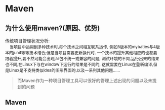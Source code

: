 # Maven
## 为什么使用maven?(原因、优势)
传统项目管理状况分析:     
<font size="2">
&nbsp;&nbsp;&nbsp;&nbsp;当项目中运用到多种技术时,每个技术之间相互联系运作,
例如5版本的mybaties与4版本的junit等等技术结合;但是当项目需要更新换代时,
一个技术的提升其他相应的也都要跟着提升,要不然可能会出现jar包不统一或兼容的问题;
测试环境的不同,运行出来的结果也不同,在Linux下与在window下运行的结果是不同的,
这就需要在Linux在重新编译,但是Linux是不支持类似idea的图形界面的,以及一系列其他问题......
</font>

>而Maven作为一种项目管理工具可以很好的管理上述出现的问题以及未提到的问题
## Maven
    



